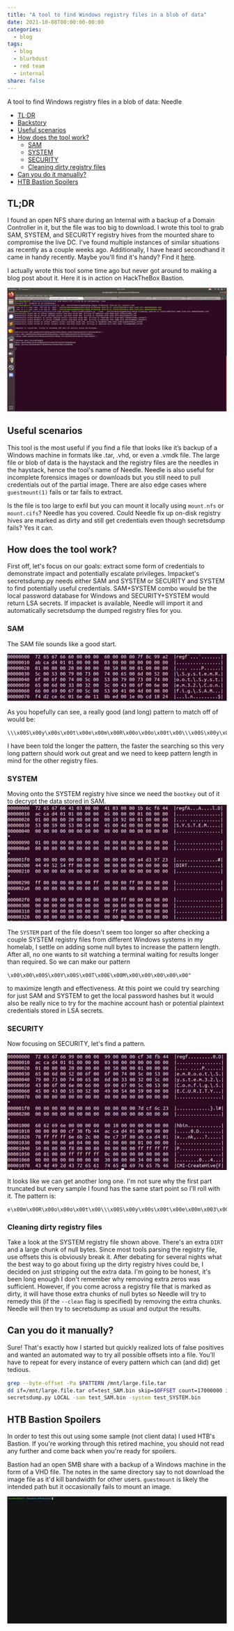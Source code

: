 ```yaml
---
title: "A tool to find Windows registry files in a blob of data"
date: 2021-10-08T00:00:00-00:00
categories:
  - blog
tags:
  - blog
  - blurbdust
  - red team
  - internal
share: false
---
```


A tool to find Windows registry files in a blob of data: Needle

- [TL;DR](#tldr)
- [Backstory](#backstory)
- [Useful scenarios](#useful-scenarios)
- [How does the tool work?](#how-does-the-tool-work)
  - [SAM](#sam)
  - [SYSTEM](#system)
  - [SECURITY](#security)
  - [Cleaning dirty registry files](#cleaning-dirty-registry-files)
- [Can you do it manually?](#can-you-do-it-manually)
- [HTB Bastion Spoilers](#htb-bastion-spoilers)


## TL;DR

I found an open NFS share during an Internal with a backup of a Domain Controller in it, but the file was too big to download. I wrote this tool to grab SAM, SYSTEM, and SECURITY registry hives from the mounted share to compromise the live DC. I've found multiple instances of similar situations as recently as a couple weeks ago. Additionally, I have heard secondhand it came in handy recently. Maybe you'll find it's handy?
Find it [here](https://github.com/blurbdust/needle.git).

I actually wrote this tool some time ago but never got around to making a blog post about it. Here it is in action on HackTheBox Bastion.

![bastion](https://raw.githubusercontent.com/whynotsecurity/whynotsecurity.github.io/master/assests/images/needle/bastion.png)

## Useful scenarios

This tool is the most useful if you find a file that looks like it’s backup of a Windows machine in formats like .tar, .vhd, or even a .vmdk file. The large file or blob of data is the haystack and the registry files are the needles in the haystack, hence the tool's name of Needle. 
Needle is also useful for incomplete forensics images or downloads but you still need to pull credentials out of the partial image.
There are also edge cases where `guestmount(1)` fails or tar fails to extract.

Is the file is too large to exfil but you can mount it locally using `mount.nfs` or `mount.cifs`? Needle has you covered.
Could Needle fix up on-disk registry hives are marked as dirty and still get credentials even though secretsdump fails? Yes it can.

## How does the tool work?

First off, let's focus on our goals: extract some form of credentials to demonstrate impact and potentially escalate privileges. Impacket's secretsdump.py needs either SAM and SYSTEM or SECURITY and SYSTEM to find potentially useful credentials. SAM+SYSTEM combo would be the local password database for Windows and SECURITY+SYSTEM would return LSA secrets. If impacket is available, Needle will import it and automatically secretsdump the dumped registry files for you.

### SAM

The SAM file sounds like a good start.

![SAM](https://raw.githubusercontent.com/whynotsecurity/whynotsecurity.github.io/master/assests/images/needle/sam.hexdump.png)

As you hopefully can see, a really good (and long) pattern to match off of would be: 
```
\\\x00S\x00y\x00s\x00t\x00e\x00m\x00R\x00o\x00o\x00t\x00\\\x00S\x00y\x00s\x00t\x00e\x00m\x003\x002\x00\\\x00C\x00o\x00n\x00f\x00i\x00g\x00\\\x00S\x00A\x00M
```
I have been told the longer the pattern, the faster the searching so this very long pattern should work out great and we need to keep pattern length in mind for the other registry files.

### SYSTEM

Moving onto the SYSTEM registry hive since we need the `bootkey` out of it to decrypt the data stored in SAM.
![SYSTEM](https://raw.githubusercontent.com/whynotsecurity/whynotsecurity.github.io/master/assests/images/needle/system.hexdump.png)

The `SYSTEM` part of the file doesn't seem too longer so after checking a couple SYSTEM registry files from different Windows systems in my homelab, I settle on adding some null bytes to increase the pattern length. After all, no one wants to sit watching a terminal waiting for results longer than required. So we can make our pattern 
```
\x00\x00\x00S\x00Y\x00S\x00T\x00E\x00M\x00\x00\x00\x00\x00"
```
to maximize length and effectiveness. At this point we could try searching for just SAM and SYSTEM to get the local password hashes but it would also be really nice to try for the machine account hash or potential plaintext credentials stored in LSA secrets.

### SECURITY

Now focusing on SECURITY, let's find a pattern.

![SECURITY](https://raw.githubusercontent.com/whynotsecurity/whynotsecurity.github.io/master/assests/images/needle/security.hexdump.png)

It looks like we can get another long one. I'm not sure why the first part truncated but every sample I found has the same start point so I'll roll with it. The pattern is: 
```
e\x00m\x00R\x00o\x00o\x00t\x00\\\x00S\x00y\x00s\x00t\x00e\x00m\x003\x002\x00\\\x00C\x00o\x00n\x00f\x00i\x00g\x00\\\x00S\x00E\x00C\x00U\x00R\x00I\x00T\x00Y
```

### Cleaning dirty registry files

Take a look at the SYSTEM registry file shown above. There's an extra `DIRT` and a large chunk of null bytes. Since most tools parsing the registry file, use offsets this is obviously break it. After debating for several nights what the best way to go about fixing up the dirty registry hives could be, I decided on just stripping out the extra data. I'm going to be honest, it's been long enough I don't remember why removing extra zeros was sufficient. However, if you come across a registry file that is marked as dirty, it will have those extra chunks of null bytes so Needle will try to remedy this (if the `--clean` flag is specified) by removing the extra chunks. Needle will then try to secretsdump as usual and output the results.

## Can you do it manually?

Sure! That's exactly how I started but quickly realized lots of false positives and wanted an automated way to try all possible offsets into a file. You'll have to repeat for every instance of every pattern which can (and did) get tedious.

```bash
grep --byte-offset -Pa $PATTERN /mnt/large.file.tar
dd if=/mnt/large.file.tar of=test_SAM.bin skip=$OFFSET count=17000000 iflag=skip_bytes,count=bytes
secretsdump.py LOCAL -sam test_SAM.bin -system test_SYSTEM.bin
```

## HTB Bastion Spoilers

In order to test this out using some sample (not client data) I used HTB's Bastion. If you're working through this retired machine, you should not read any further and come back when you're ready for spoilers.

Bastion had an open SMB share with a backup of a Windows machine in the form of a VHD file. The notes in the same directory say to not download the image file as it'd kill bandwidth for other users. `guestmount` is likely the intended path but it occasionally fails to mount an image.

![Bastion](https://raw.githubusercontent.com/whynotsecurity/whynotsecurity.github.io/master/assests/images/needle/bastion.gif)
